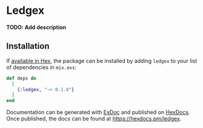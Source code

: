 # Ledgex

**TODO: Add description**

## Installation

If [available in Hex](https://hex.pm/docs/publish), the package can be installed
by adding `ledgex` to your list of dependencies in `mix.exs`:

```elixir
def deps do
  [
    {:ledgex, "~> 0.1.0"}
  ]
end
```

Documentation can be generated with [ExDoc](https://github.com/elixir-lang/ex_doc)
and published on [HexDocs](https://hexdocs.pm). Once published, the docs can
be found at <https://hexdocs.pm/ledgex>.

